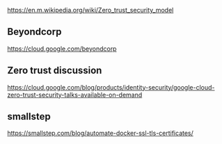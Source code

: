 https://en.m.wikipedia.org/wiki/Zero_trust_security_model

## Beyondcorp

https://cloud.google.com/beyondcorp


## Zero trust discussion 

https://cloud.google.com/blog/products/identity-security/google-cloud-zero-trust-security-talks-available-on-demand

## smallstep

https://smallstep.com/blog/automate-docker-ssl-tls-certificates/